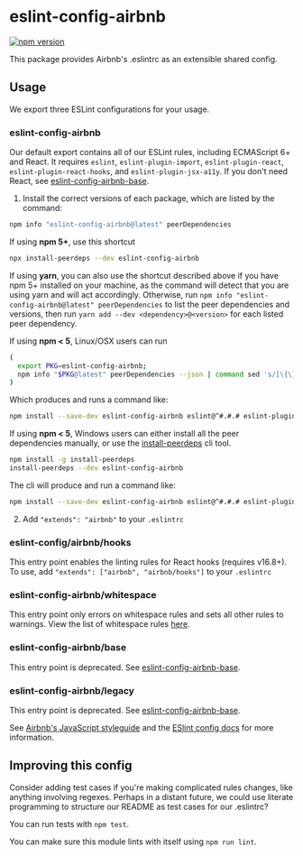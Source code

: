 # eslint-config-airbnb

[![npm version](https://badge.fury.io/js/eslint-config-airbnb.svg)](http://badge.fury.io/js/eslint-config-airbnb)

This package provides Airbnb's .eslintrc as an extensible shared config.

## Usage

We export three ESLint configurations for your usage.

### eslint-config-airbnb

Our default export contains all of our ESLint rules, including ECMAScript 6+ and React. It requires `eslint`, `eslint-plugin-import`, `eslint-plugin-react`, `eslint-plugin-react-hooks`, and `eslint-plugin-jsx-a11y`. If you don't need React, see [eslint-config-airbnb-base](https://npmjs.com/eslint-config-airbnb-base).

1. Install the correct versions of each package, which are listed by the command:

  ```sh
  npm info "eslint-config-airbnb@latest" peerDependencies
  ```

  If using **npm 5+**, use this shortcut

  ```sh
  npx install-peerdeps --dev eslint-config-airbnb
  ```

  If using **yarn**, you can also use the shortcut described above if you have npm 5+ installed on your machine, as the command will detect that you are using yarn and will act accordingly.
  Otherwise, run `npm info "eslint-config-airbnb@latest" peerDependencies` to list the peer dependencies and versions, then run `yarn add --dev <dependency>@<version>` for each listed peer dependency.

  If using **npm < 5**, Linux/OSX users can run

  ```sh
  (
    export PKG=eslint-config-airbnb;
    npm info "$PKG@latest" peerDependencies --json | command sed 's/[\{\},]//g ; s/: /@/g' | xargs npm install --save-dev "$PKG@latest"
  )
  ```

  Which produces and runs a command like:

  ```sh
  npm install --save-dev eslint-config-airbnb eslint@^#.#.# eslint-plugin-jsx-a11y@^#.#.# eslint-plugin-import@^#.#.# eslint-plugin-react@^#.#.# eslint-plugin-react-hooks@^#.#.#
  ```

  If using **npm < 5**, Windows users can either install all the peer dependencies manually, or use the [install-peerdeps](https://github.com/nathanhleung/install-peerdeps) cli tool.

  ```sh
  npm install -g install-peerdeps
  install-peerdeps --dev eslint-config-airbnb
  ```
  The cli will produce and run a command like:

  ```sh
  npm install --save-dev eslint-config-airbnb eslint@^#.#.# eslint-plugin-jsx-a11y@^#.#.# eslint-plugin-import@^#.#.# eslint-plugin-react@^#.#.# eslint-plugin-react-hooks@^#.#.#
  ```

2. Add `"extends": "airbnb"` to your `.eslintrc`

### eslint-config/airbnb/hooks

This entry point enables the linting rules for React hooks (requires v16.8+). To use, add `"extends": ["airbnb", "airbnb/hooks"]` to your `.eslintrc`

### eslint-config-airbnb/whitespace

This entry point only errors on whitespace rules and sets all other rules to warnings. View the list of whitespace rules [here](https://github.com/airbnb/javascript/blob/master/packages/eslint-config-airbnb/whitespace.js).

### eslint-config-airbnb/base

This entry point is deprecated. See [eslint-config-airbnb-base](https://npmjs.com/eslint-config-airbnb-base).

### eslint-config-airbnb/legacy

This entry point is deprecated. See [eslint-config-airbnb-base](https://npmjs.com/eslint-config-airbnb-base).

See [Airbnb's JavaScript styleguide](https://github.com/airbnb/javascript) and
the [ESlint config docs](https://eslint.org/docs/user-guide/configuring#extending-configuration-files)
for more information.

## Improving this config

Consider adding test cases if you're making complicated rules changes, like anything involving regexes. Perhaps in a distant future, we could use literate programming to structure our README as test cases for our .eslintrc?

You can run tests with `npm test`.

You can make sure this module lints with itself using `npm run lint`.
